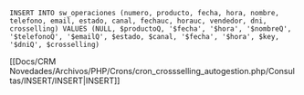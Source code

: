 `INSERT INTO sw_operaciones (numero, producto, fecha, hora, nombre, telefono, email, estado, canal, fechauc, horauc, vendedor, dni, crosselling) VALUES (NULL, $productoQ, '$fecha', '$hora', '$nombreQ', '$telefonoQ', '$emailQ', $estado, $canal, '$fecha', '$hora', $key, '$dniQ', $crosselling)`

[[Docs/CRM Novedades/Archivos/PHP/Crons/cron_crossselling_autogestion.php/Consultas/INSERT/INSERT|INSERT]]